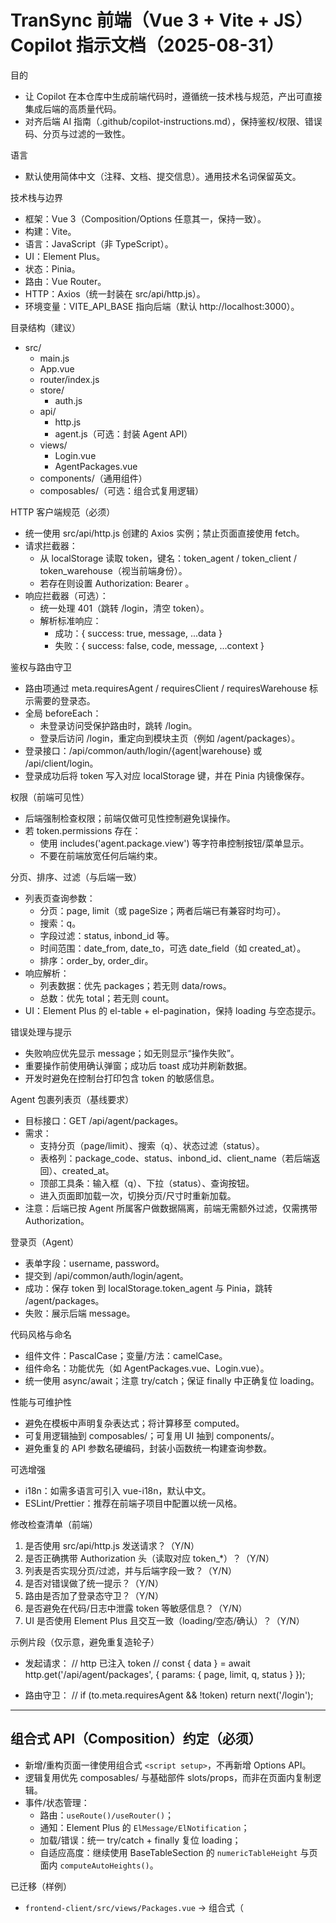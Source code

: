 # TranSync 前端（Vue 3 + Vite + JS）Copilot 指示文档（2025-08-31）

目的

- 让 Copilot 在本仓库中生成前端代码时，遵循统一技术栈与规范，产出可直接集成后端的高质量代码。
- 对齐后端 AI 指南（.github/copilot-instructions.md），保持鉴权/权限、错误码、分页与过滤的一致性。

语言

- 默认使用简体中文（注释、文档、提交信息）。通用技术名词保留英文。

技术栈与边界

- 框架：Vue 3（Composition/Options 任意其一，保持一致）。
- 构建：Vite。
- 语言：JavaScript（非 TypeScript）。
- UI：Element Plus。
- 状态：Pinia。
- 路由：Vue Router。
- HTTP：Axios（统一封装在 src/api/http.js）。
- 环境变量：VITE_API_BASE 指向后端（默认 http://localhost:3000）。

目录结构（建议）

- src/
  - main.js
  - App.vue
  - router/index.js
  - store/
    - auth.js
  - api/
    - http.js
    - agent.js（可选：封装 Agent API）
  - views/
    - Login.vue
    - AgentPackages.vue
  - components/（通用组件）
  - composables/（可选：组合式复用逻辑）

HTTP 客户端规范（必须）

- 统一使用 src/api/http.js 创建的 Axios 实例；禁止页面直接使用 fetch。
- 请求拦截器：
  - 从 localStorage 读取 token，键名：token_agent / token_client / token_warehouse（视当前端身份）。
  - 若存在则设置 Authorization: Bearer <token>。
- 响应拦截器（可选）：
  - 统一处理 401（跳转 /login，清空 token）。
  - 解析标准响应：
    - 成功：{ success: true, message, ...data }
    - 失败：{ success: false, code, message, ...context }

鉴权与路由守卫

- 路由项通过 meta.requiresAgent / requiresClient / requiresWarehouse 标示需要的登录态。
- 全局 beforeEach：
  - 未登录访问受保护路由时，跳转 /login。
  - 登录后访问 /login，重定向到模块主页（例如 /agent/packages）。
- 登录接口：/api/common/auth/login/{agent|warehouse} 或 /api/client/login。
- 登录成功后将 token 写入对应 localStorage 键，并在 Pinia 内镜像保存。

权限（前端可见性）

- 后端强制检查权限；前端仅做可见性控制避免误操作。
- 若 token.permissions 存在：
  - 使用 includes('agent.package.view') 等字符串控制按钮/菜单显示。
  - 不要在前端放宽任何后端约束。

分页、排序、过滤（与后端一致）

- 列表页查询参数：
  - 分页：page, limit（或 pageSize；两者后端已有兼容时均可）。
  - 搜索：q。
  - 字段过滤：status, inbond_id 等。
  - 时间范围：date_from, date_to，可选 date_field（如 created_at）。
  - 排序：order_by, order_dir。
- 响应解析：
  - 列表数据：优先 packages；若无则 data/rows。
  - 总数：优先 total；若无则 count。
- UI：Element Plus 的 el-table + el-pagination，保持 loading 与空态提示。

错误处理与提示

- 失败响应优先显示 message；如无则显示“操作失败”。
- 重要操作前使用确认弹窗；成功后 toast 成功并刷新数据。
- 开发时避免在控制台打印包含 token 的敏感信息。

Agent 包裹列表页（基线要求）

- 目标接口：GET /api/agent/packages。
- 需求：
  - 支持分页（page/limit）、搜索（q）、状态过滤（status）。
  - 表格列：package_code、status、inbond_id、client_name（若后端返回）、created_at。
  - 顶部工具条：输入框（q）、下拉（status）、查询按钮。
  - 进入页面即加载一次，切换分页/尺寸时重新加载。
- 注意：后端已按 Agent 所属客户做数据隔离，前端无需额外过滤，仅需携带 Authorization。

登录页（Agent）

- 表单字段：username, password。
- 提交到 /api/common/auth/login/agent。
- 成功：保存 token 到 localStorage.token_agent 与 Pinia，跳转 /agent/packages。
- 失败：展示后端 message。

代码风格与命名

- 组件文件：PascalCase；变量/方法：camelCase。
- 组件命名：功能优先（如 AgentPackages.vue、Login.vue）。
- 统一使用 async/await；注意 try/catch；保证 finally 中正确复位 loading。

性能与可维护性

- 避免在模板中声明复杂表达式；将计算移至 computed。
- 可复用逻辑抽到 composables/；可复用 UI 抽到 components/。
- 避免重复的 API 参数名硬编码，封装小函数统一构建查询参数。

可选增强

- i18n：如需多语言可引入 vue-i18n，默认中文。
- ESLint/Prettier：推荐在前端子项目中配置以统一风格。

修改检查清单（前端）

1. 是否使用 src/api/http.js 发送请求？（Y/N）
2. 是否正确携带 Authorization 头（读取对应 token\_\*）？（Y/N）
3. 列表是否实现分页/过滤，并与后端字段一致？（Y/N）
4. 是否对错误做了统一提示？（Y/N）
5. 路由是否加了登录态守卫？（Y/N）
6. 是否避免在代码/日志中泄露 token 等敏感信息？（Y/N）
7. UI 是否使用 Element Plus 且交互一致（loading/空态/确认）？（Y/N）

示例片段（仅示意，避免重复造轮子）

- 发起请求：
  // http 已注入 token
  // const { data } = await http.get('/api/agent/packages', { params: { page, limit, q, status } });

- 路由守卫：
  // if (to.meta.requiresAgent && !token) return next('/login');

---

## 组合式 API（Composition）约定（必须）

- 新增/重构页面一律使用组合式 `<script setup>`，不再新增 Options API。
- 逻辑复用优先 composables/ 与基础部件 slots/props，而非在页面内复制逻辑。
- 事件/状态管理：
  - 路由：`useRoute()/useRouter()`；
  - 通知：Element Plus 的 `ElMessage/ElNotification`；
  - 加载/错误：统一 try/catch + finally 复位 loading；
  - 自适应高度：继续使用 BaseTableSection 的 `numericTableHeight` 与页面内 `computeAutoHeights()`。

已迁移（样例）
- `frontend-client/src/views/Packages.vue` → 组合式（<script setup>）+ `BasePageLayout` + `BaseToolbar` + `InbondListSection`。
- `frontend-client/src/views/Inbonds.vue` → 作为布局与高度算法基线（后续也建议迁移为组合式）。

---

## 统一样式与部件库规范（必须）

目标

- 样式集中与主题化：颜色/间距/圆角/阴影/字体等“设计令牌”统一管理；禁止页面内写魔法数与行内样式。
- 高复用部件：页面只组合基础部件与业务 Section，差异通过插槽/配置（如不同按钮）实现。

样式目录与主题

- src/styles/
  - tokens.scss：设计令牌（Design Tokens）
    - 颜色：--color-primary、--color-success、--color-warning、--color-text-1/2/3、--color-bg-1/2
    - 间距：--space-1..6（4/8/12/16/20/24）
    - 圆角：--radius-sm/md/lg（6/8/12）
    - 阴影：--shadow-1/2
    - 字体：--font-size-sm/md/lg、--line-height-base
    - 组件尺寸：--toolbar-height、--section-gap、--card-padding
    - 映射 Element Plus：--el-color-primary、--el-border-radius-base、--el-text-color-primary 等指向上述令牌
  - base.css：Reset/排版/滚动条/页面容器
  - utilities.css：工具类（m/p 间距、flex、对齐、省略、多行省略）
  - components/
    - layout.css（页框/卡片/分区）
    - table.css（表格外观统一与 Element Plus 细节覆写）
    - form.css（表单项间距/校验提示）
    - toolbar.css（查询工具条高度/间距/分隔）
  - theme-light.scss、theme-dark.scss（可选：主题覆盖）

命名与禁止项

- 命名：BEM（.toolbar、.toolbar__left、.toolbar__right、.card--ghost）。
- 禁止：行内样式、硬编码像素（magic numbers）、在页面/业务组件内新增局部 CSS；尽量使用 utilities.css 与 tokens 变量。
- 禁止：在模板属性中插入 HTML 注释。

部件分层与目录

- src/components/base/（基础通用）
  - BasePageLayout.vue：页面骨架（header/toolbar/content/footer 插槽）
  - BaseToolbar.vue：工具条（统一高度/间距），提供 filters 与 actions 插槽
  - BaseFormSection.vue：表单分区（统一标题/留白）
  - BaseTableSection.vue：表格容器（保留既有 :height="numericTableHeight" 与 pager-bar 约束）
  - （可选）BaseDialogForm.vue、BaseConfirmButton.vue
- src/components/sections/（业务拼装）
  - 例如 InbondListSection：组合 BaseToolbar + BaseTableSection；通过 插槽/props 定制按钮与列

基础部件约定（API 摘要）

- BasePageLayout
  - slots：header、toolbar、default（内容）、footer
  - props：dense（boolean）、noPadding（boolean）
- BaseToolbar
  - props：gap（默认使用 --space-3）、align（'left'|'between'）、loading（boolean）
  - emits：search、reset
  - slots：filters（左侧筛选）、actions（右侧按钮）
  - 差异化按钮：优先用 actions 插槽；如需列表渲染，支持 actions=[{label,icon,perm,type,handler}]（可选）
- BaseTableSection（现有）
  - 约束：:height="numericTableHeight"；pager 容器类名固定为 pager-bar；依赖 viewportH 触发重算
  - 样式：外观统一在 styles/components/table.css 覆盖，不在页面内写样式

复用策略

- “只差按钮”场景：通过 BaseToolbar 的 actions 插槽或 actions 配置数组；禁止在业务 Section 内写死具体按钮。
- 页面样式统一由 Base 组件 + utilities 完成；页面不得新增自定义 CSS。
- 颜色/间距/圆角/阴影：只使用 tokens.scss 定义的变量。

迁移步骤（建议）

1) 引入样式体系：新增 src/styles/*；在 main.js 全局引入 base.css、tokens.scss、theme-light.scss、utilities.css、components/*.css。
2) 抽象工具条与页框：将各页顶部查询区域替换为 BaseToolbar；用 BasePageLayout 包裹页面。
3) 表格统一：将表格外观统一迁移到 styles/components/table.css；不改 BaseTableSection 高度算法。
4) 批量迁移页面：优先 Inbonds.vue、Packages.vue、AirWaybills.vue；移除行内样式与魔法数，替换为工具类与令牌。
5) 文档同步：更新本文“统一样式与部件库规范/实时约束/维护指引”与动态路由登记。

提交前检查（样式与部件）

- 是否仅使用 tokens.scss 的变量与 utilities.css 工具类？（Y/N）
- 是否使用 BasePageLayout + BaseToolbar + BaseTableSection 组合页面？（Y/N）
- 差异化是否通过 actions 插槽/配置实现，而不是在组件内写死？（Y/N）
- 是否移除行内样式与魔法数？（Y/N）
- BaseTableSection 是否仍使用 :height="numericTableHeight" 且 pager-bar 类名未改？（Y/N）

---

## 权限驱动的动态路由与菜单（可扩展方案）

目标

- 登录后仅注册/展示“有权限”的页面与菜单；刷新后自动恢复。
- 无权限访问自动跳转 /403；未登录跳转登录页。
- 前端仅控可见性与导航，后端继续强制鉴权/权限。

权限来源（双通道，优先 A）

- A. JWT payload：从 token.permissions 解码（零请求，启动快）。
- B. /me 接口：登录后/刷新时获取最新权限与 permsVersion；版本变更时重建路由与菜单。

统一权限判定层

- 提供 hasPerm(...perms) 与 hasAnyPerm(...perms) 工具；页面/组件/按钮统一调用。
- 提供 v-permission 指令用于元素可见性控制。

路由策略（可插拔）

- 白名单静态路由：/login, /403, /404, Layout（最小集合）。
- 动态路由表：各业务模块自维护候选表（如 router/modules/packages/routes.js），声明：
  - path、name、component（懒加载）
  - meta：title、icon、order、hideInMenu、requiresAgent/Client、permissions（AND）、anyPermissions（OR）、featureFlag
- 注入时机：
  - 应用启动：若存在 token → 解析权限 → 过滤候选 → router.addRoute() 注入。
  - 登录成功：保存 token → 重建动态路由 → 跳转首页。
- 移除/重置：resetRouter() 在登出或权限版本变化时移除动态路由，仅保留白名单。

菜单=路由(meta) 的派生

- 从已注入、可访问的路由生成菜单树，尊重 meta.hideInMenu、order、icon、i18nKey。
- 保持菜单与路由单一来源，避免双维护。

守卫与兜底

- 登录态：meta.requiresAgent/Client 且无对应 token → 重定向对应登录页。
- 权限：meta.permissions 不满足 → 重定向 /403。
- 401 拦截：清空对应 token → resetRouter() → 跳登录。
- 提供 /403 与 /404 页面。

配置与扩展点

- Feature Flags：通过 meta.featureFlag 与环境变量/后端开关灰度启用。
- 远端模块开关：后端返回 moduleEnabled 列表，前端合并过滤。
- 权限版本：/me 返回 permsVersion；本地缓存，变化时自动重建。

目录建议（每端独立）

- router/
  - whitelist.js（/login,/403,/404, Layout）
  - dynamic.js（setupDynamicRoutes、resetRouter、buildMenuTree）
  - modules/
    - packages/routes.js
    - inbonds/routes.js
- permissions/
  - index.js（hasPerm、hasAnyPerm、v-permission）
- store/
  - auth.js（token、user、permsVersion）
  - ui.js（菜单、折叠状态）

权限命名与约定

- 与后端一致：如 agent.package.view、client.inbond.view。
- meta.permissions 为 AND；如需 OR，使用 meta.anyPermissions。

最小落地步骤（实施时）

1. 新增 /403 页面与白名单路由。
2. 实现 hasPerm 工具与 v-permission 指令。
3. 各模块新增候选路由表，仅声明不自动注册。
4. 应用启动与登录成功时：解析权限（JWT 或 /me）→ setupDynamicRoutes(perms) → 跳首页。
5. Axios 401：清理 token → resetRouter → 跳对应登录页。
6. 菜单由已注册动态路由派生生成。

收益

- 模块自管声明，核心统一注册，扩展性强；
- 支持灰度/远程开关、权限热更新；
- 前端“可见性/导航”与后端“鉴权/权限”双层保障。

---

## 与当前代码实现的实时约束（需保持同步）

- 组合式 API
  - 新页面/重构页面采用 `<script setup>`；路由/通知/高度计算调用见 `Packages.vue` 实现。

- 表格自适应高度（BaseTableSection）
  - 文件：`frontend-client/src/components/common/BaseTableSection.vue`
  - 必须使用 :height="numericTableHeight"（不要改用 max-height）。
  - 依赖 viewportH 触发重算；pager 容器类名固定为 pager-bar；禁止在模板属性中插入 HTML 注释。
  - numericTableHeight = clamp(base from computedTableHeight/tableMinH) + heightExtra（在视口较小时按阈值衰减）。

- 页面骨架与工具条
  - 统一使用 `BasePageLayout` + `BaseToolbar` 组织页面；筛选在 toolbar 的 filters 插槽，按钮在 actions 插槽或 actions 配置数组。

- 动态路由（Client 模块）
  - 文件：`frontend-client/src/router/dynamic.js`
  - 已注入候选：/inbonds、/inbonds/new、/packages、/airwaybills。
  - 菜单来自已注入路由的 meta（buildMenuTree）。

- 列表页布局约定
  - Inbonds.vue / Packages.vue 复用 InbondListSection → BaseTableSection；保持 pager 在底部并填充空白。
  - 视口缩放时需调用 computeAutoHeights 以更新 tableMinH/computedTableHeight。

- HTTP 与权限
  - Axios 实例：`src/api/http.js`；token 键 client 使用 `token_client`；401 统一跳转登录。
  - 路由守卫：登录态未注入动态路由时先 setupDynamicRoutes，再导航。

---

## 维护指引（如何保持本文与代码同步）

- 当以下文件发生变更时，同步更新本节：
  - `frontend-client/src/components/common/BaseTableSection.vue`（高度算法、类名、prop）
  - `frontend-client/src/router/dynamic.js`（候选路由、权限 meta、菜单策略）
  - `frontend-client/src/views/*`（核心列表页结构/槽位约定）
  - 新增样式与基础部件：`src/styles/**/*`、`src/components/base/**/*`（tokens/主题、BasePageLayout/BaseToolbar 等）
  - 组合式改造：若页面从 Options 迁移到 Composition，需在本文“组合式 API 约定/已迁移”处登记。
- PR 模板：勾选“前端规范同步”，说明是否已更新本文的相关小节。
